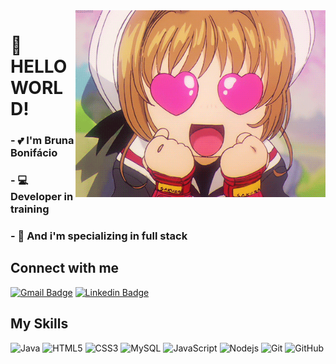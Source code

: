 <img align="right" width="400px" src="https://github.com/brubonifacio/brubonifacio/blob/main/source.gif">

#  :cherry_blossom:	HELLO WORLD! 

### - :two_hearts: I'm Bruna Bonifácio
### - :computer: Developer in training
### - :dizzy: And i'm specializing in full stack


## Connect with me 

[![Gmail Badge](https://img.shields.io/badge/-Gmail-c14438?style=flat-square&logo=Gmail&logoColor=white&link=mailto:brubonifacio95@gmail.com)](mailto:brubonifacio95@gmail.com)
[![Linkedin Badge](https://img.shields.io/badge/-LinkedIn-blue?style=flat-square&logo=Linkedin&logoColor=white&link=https://www.linkedin.com/in/bruna-bonif%C3%A1cio-297197208/)](https://www.linkedin.com/in/bruna-bonif%C3%A1cio-297197208/)

## My Skills

![Java](https://img.shields.io/badge/-java-E34A86?style=flat-square&logo=java)
![HTML5](https://img.shields.io/badge/-HTML5-E34F26?style=flat-square&logo=html5&logoColor=white)
![CSS3](https://img.shields.io/badge/-CSS3-1572B6?style=flat-square&logo=css3)
![MySQL](https://img.shields.io/badge/-MySQL-5BB8FF?style=flat-square&logo=mysql)
![JavaScript](https://img.shields.io/badge/-JavaScript-black?style=flat-square&logo=javascript)
![Nodejs](https://img.shields.io/badge/-Nodejs-black?style=flat-square&logo=Node.js)
![Git](https://img.shields.io/badge/-Git-black?style=flat-square&logo=git)
![GitHub](https://img.shields.io/badge/-GitHub-181717?style=flat-square&logo=github)
